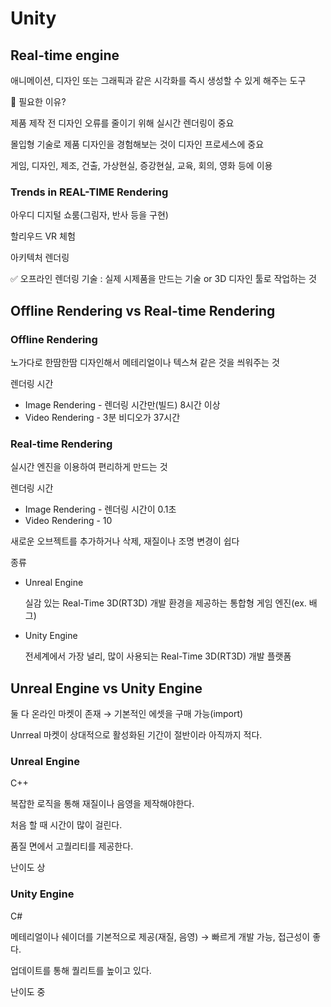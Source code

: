 # Unity

## Real-time engine

애니메이션, 디자인 또는 그래픽과 같은 시각화를 즉시 생성할 수 있게 해주는 도구

🤔 필요한 이유?

제품 제작 전 디자인 오류를 줄이기 위해 실시간 렌더링이 중요

몰입형 기술로 제품 디자인을 경험해보는 것이 디자인 프로세스에 중요

게임, 디자인, 제조, 건출, 가상현실, 증강현실, 교육, 회의, 영화 등에 이용

### Trends in REAL-TIME Rendering

아우디 디지털 쇼룸(그림자, 반사 등을 구현)

할리우드 VR 체험

아키텍처 렌더링

✅ 오프라인 렌더링 기술 : 실제 시제품을 만드는 기술 or 3D 디자인 툴로 작업하는 것

## Offline Rendering vs Real-time Rendering

### Offline Rendering

노가다로 한땀한땀 디자인해서 메테리얼이나 텍스쳐 같은 것을 씌워주는 것

렌더링 시간

- Image Rendering - 렌더링 시간만(빌드) 8시간 이상
- Video Rendering - 3분 비디오가 37시간

### Real-time Rendering

실시간 엔진을 이용하여 편리하게 만드는 것

렌더링 시간

- Image Rendering - 렌더링 시간이 0.1초
- Video Rendering - 10

새로운 오브젝트를 추가하거나 삭제, 재질이나 조명 변경이 쉽다

종류

- Unreal Engine

  실감 있는 Real-Time 3D(RT3D) 개발 환경을 제공하는 통합형 게임 엔진(ex. 배그)

- Unity Engine

  전세계에서 가장 널리, 많이 사용되는 Real-Time 3D(RT3D) 개발 플랫폼

## Unreal Engine vs Unity Engine

둘 다 온라인 마켓이 존재 → 기본적인 에셋을 구매 가능(import)

Unrreal 마켓이 상대적으로 활성화된 기간이 절반이라 아직까지 적다.

### Unreal Engine

C++

복잡한 로직을 통해 재질이나 음영을 제작해야한다.

처음 할 때 시간이 많이 걸린다.

품질 면에서 고퀄리티를 제공한다.

난이도 상

### Unity Engine

C#

메테리얼이나 쉐이더를 기본적으로 제공(재질, 음영) → 빠르게 개발 가능, 접근성이 좋다.

업데이트를 통해 퀄리트를 높이고 있다.

난이도 중
